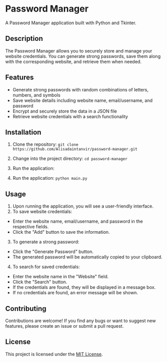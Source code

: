 # Password Manager

A Password Manager application built with Python and Tkinter.

## Description

The Password Manager allows you to securely store and manage your website credentials. You can generate strong passwords, save them along with the corresponding website, and retrieve them when needed.

## Features

- Generate strong passwords with random combinations of letters, numbers, and symbols
- Save website details including website name, email/username, and password
- Encrypt and securely store the data in a JSON file
- Retrieve website credentials with a search functionality

## Installation

1. Clone the repository:
`git clone https://github.com/Alisadaintanvir/password-manager.git`

2. Change into the project directory:
`cd password-manager`

3. Run the application:

3. Run the application:
`python main.py`


## Usage

1. Upon running the application, you will see a user-friendly interface.
2. To save website credentials:
- Enter the website name, email/username, and password in the respective fields.
- Click the "Add" button to save the information.
3. To generate a strong password:
- Click the "Generate Password" button.
- The generated password will be automatically copied to your clipboard.
4. To search for saved credentials:
- Enter the website name in the "Website" field.
- Click the "Search" button.
- If the credentials are found, they will be displayed in a message box.
- If no credentials are found, an error message will be shown.

## Contributing

Contributions are welcome! If you find any bugs or want to suggest new features, please create an issue or submit a pull request.

## License

This project is licensed under the [MIT License](LICENSE).

